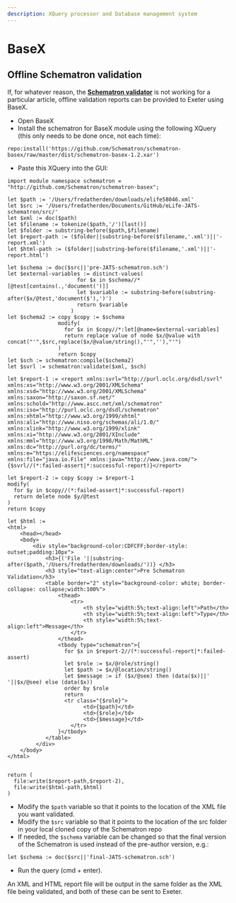 ```yaml
---
description: XQuery processor and Database management system
---
```


# BaseX



## Offline Schematron validation

If, for whatever reason, the [**Schematron validator**](https://basex-validator--staging.elifesciences.org/schematron) is not working for a particular article, offline validation reports can be provided to Exeter using BaseX.

* Open BaseX
* Install the schematron for BaseX module using the following XQuery \(this only needs to be done once, not each time\):

```text
repo:install('https://github.com/Schematron/schematron-basex/raw/master/dist/schematron-basex-1.2.xar')
```

* Paste this XQuery into the GUI:

```text
import module namespace schematron = "http://github.com/Schematron/schematron-basex";

let $path := '/Users/fredatherden/downloads/elife58046.xml'
let $src := '/Users/fredatherden/Documents/GitHub/eLife-JATS-schematron/src/'
let $xml := doc($path)
let $filename := tokenize($path,'/')[last()]
let $folder := substring-before($path,$filename)
let $report-path := ($folder||substring-before($filename,'.xml')||'-report.xml')
let $html-path := ($folder||substring-before($filename,'.xml')||'-report.html')

let $schema := doc($src||'pre-JATS-schematron.sch')
let $external-variables := distinct-values(
                      for $x in $schema//*[@test[contains(.,'document(')]]
                      let $variable := substring-before(substring-after($x/@test,'document($'),')')
                      return $variable
                    )
let $schema2 := copy $copy := $schema
                modify(
                  for $x in $copy//*:let[@name=$external-variables]
                  return replace value of node $x/@value with concat("'",$src,replace($x/@value/string(),"'",''),"'")
                )
                return $copy
let $sch := schematron:compile($schema2)
let $svrl := schematron:validate($xml, $sch)

let $report-1 := <report xmlns:svrl="http://purl.oclc.org/dsdl/svrl" xmlns:xs="http://www.w3.org/2001/XMLSchema" xmlns:xsd="http://www.w3.org/2001/XMLSchema" xmlns:saxon="http://saxon.sf.net/" xmlns:schold="http://www.ascc.net/xml/schematron" xmlns:iso="http://purl.oclc.org/dsdl/schematron" xmlns:xhtml="http://www.w3.org/1999/xhtml" xmlns:ali="http://www.niso.org/schemas/ali/1.0/" xmlns:xlink="http://www.w3.org/1999/xlink" xmlns:xi="http://www.w3.org/2001/XInclude" xmlns:mml="http://www.w3.org/1998/Math/MathML" xmlns:dc="http://purl.org/dc/terms/" xmlns:e="https://elifesciences.org/namespace" xmlns:file="java.io.File" xmlns:java="http://www.java.com/">{$svrl//(*:failed-assert|*:successful-report)}</report>

let $report-2 := copy $copy := $report-1
modify(  
  for $y in $copy//(*:failed-assert|*:successful-report)
  return delete node $y/@test
)
return $copy

let $html := 
<html>
    <head></head>
    <body>
        <div style="background-color:CDFCFF;border-style: outset;padding:10px">
            <h3>{('File '||substring-after($path,'/Users/fredatherden/downloads/'))} </h3>
            <h3 style="text-align:center">Pre Schematron Validation</h3>
            <table border="2" style="background-color: white; border-collapse: collapse;width:100%">
                <thead>
                    <tr>
                        <th style="width:5%;text-align:left">Path</th>
                        <th style="width:5%;text-align:left">Type</th>
                        <th style="width:5%;text-align:left">Message</th>
                    </tr>
                </thead>
                <tbody type="schematron">{
                  for $x in $report-2//(*:successful-report|*:failed-assert)
                  let $role := $x/@role/string()
                  let $path := $x/@location/string()
                  let $message := if ($x/@see) then (data($x)||' '||$x/@see) else (data($x))
                  order by $role
                  return 
                  <tr class="{$role}">
                        <td>{$path}</td>
                        <td>{$role}</td>
                        <td>{$message}</td>
                    </tr>
                }</tbody>
            </table>
         </div>
    </body>
</html>


return (
  file:write($report-path,$report-2),
  file:write($html-path,$html)
)
```

* Modify the `$path` variable so that it points to the location of the XML file you want validated.
* Modify the `$src` variable so that it points to the location of the src folder in your local cloned copy of the Schematron repo
* If needed, the `$schema` variable can be changed so that the final version of the Schematron is used instead of the pre-author version, e.g.:

```text
let $schema := doc($src||'final-JATS-schematron.sch')
```

* Run the query \(cmd + enter\).

An XML and HTML report file will be output in the same folder as the XML file being validated, and both of these can be sent to Exeter.

